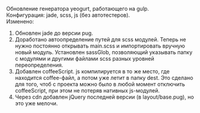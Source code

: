 Обновление генератора yeogurt, работающего на gulp.</br>
Конфигурация: jade, scss, js (без автотестеров).</br>
Изменено:</br>
1) Обновлен jade до версии pug.<br>
2) Доработано автоопределение путей для scss модулей. Теперь не нужно постоянно открывать main.scss и импортировать вручную новый модуль. Установлен sassGlob, позволяющий указывать папку с модулями и другими файлами scss разных уровней переопределения.</br>
3) Добавлен coffeeScript. js компилируется в то же место, где находится coffee-файл, а потом уже летит в папку dest. Это сделано для того, чтоб с проекта можно было в любой момент отключить coffeeScript, при этом не потеряв нативных js-модулей.</br>
4) Через cdn добавлен jQuery последней версии (в layout/base.pug), но это уже мелочи.